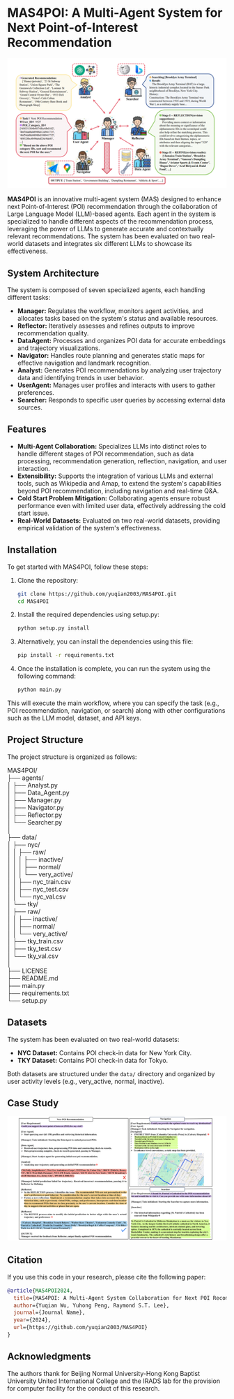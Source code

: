 # MAS4POI: A Multi-Agent System for Next Point-of-Interest Recommendation
![Alt text](./images/framework.png)

**MAS4POI** is an innovative multi-agent system (MAS) designed to enhance next Point-of-Interest (POI) recommendation through the collaboration of Large Language Model (LLM)-based agents. Each agent in the system is specialized to handle different aspects of the recommendation process, leveraging the power of LLMs to generate accurate and contextually relevant recommendations. The system has been evaluated on two real-world datasets and integrates six different LLMs to showcase its effectiveness.

## System Architecture

The system is composed of seven specialized agents, each handling different tasks:

- **Manager:** Regulates the workflow, monitors agent activities, and allocates tasks based on the system's status and available resources.
- **Reflector:** Iteratively assesses and refines outputs to improve recommendation quality.
- **DataAgent:** Processes and organizes POI data for accurate embeddings and trajectory visualizations.
- **Navigator:** Handles route planning and generates static maps for effective navigation and landmark recognition.
- **Analyst:** Generates POI recommendations by analyzing user trajectory data and identifying trends in user behavior.
- **UserAgent:** Manages user profiles and interacts with users to gather preferences.
- **Searcher:** Responds to specific user queries by accessing external data sources.

## Features

- **Multi-Agent Collaboration:** Specializes LLMs into distinct roles to handle different stages of POI recommendation, such as data processing, recommendation generation, reflection, navigation, and user interaction.
- **Extensibility:** Supports the integration of various LLMs and external tools, such as Wikipedia and Amap, to extend the system's capabilities beyond POI recommendation, including navigation and real-time Q&A.
- **Cold Start Problem Mitigation:** Collaborating agents ensure robust performance even with limited user data, effectively addressing the cold start issue.
- **Real-World Datasets:** Evaluated on two real-world datasets, providing empirical validation of the system's effectiveness.


## Installation

To get started with MAS4POI, follow these steps:

1. Clone the repository:
   ```bash
   git clone https://github.com/yuqian2003/MAS4POI.git
   cd MAS4POI
   ```
2. Install the required dependencies using setup.py:
    ```bash
    python setup.py install
3. Alternatively, you can install the dependencies using this file:
     ```bash
    pip install -r requirements.txt
4. Once the installation is complete, you can run the system using the following command:
     ```bash
     python main.py
This will execute the main workflow, where you can specify the task (e.g., POI recommendation, navigation, or search) along with other configurations such as the LLM model, dataset, and API keys.

## Project Structure
The project structure is organized as follows:

MAS4POI/  
├── agents/                         
│   ├── Analyst.py  
│   ├── Data_Agent.py  
│   ├── Manager.py  
│   ├── Navigator.py  
│   ├── Reflector.py  
│   └── Searcher.py  
│  
├── data/                         
│   ├── nyc/                       
│   │   ├── raw/  
│   │   │   ├── inactive/  
│   │   │   ├── normal/  
│   │   │   └── very_active/  
│   │   ├── nyc_train.csv  
│   │   ├── nyc_test.csv  
│   │   └── nyc_val.csv  
│   └── tky/                        
│       ├── raw/  
│       │   ├── inactive/  
│       │   ├── normal/  
│       │   └── very_active/  
│       ├── tky_train.csv  
│       ├── tky_test.csv  
│       └── tky_val.csv  
│  
├── LICENSE                         
├── README.md                      
├── main.py                         
├── requirements.txt                
└── setup.py                      
                   



## Datasets

The system has been evaluated on two real-world datasets:

- **NYC Dataset:** Contains POI check-in data for New York City.
- **TKY Dataset:** Contains POI check-in data for Tokyo.

Both datasets are structured under the `data/` directory and organized by user activity levels (e.g., very_active, normal, inactive).

## Case Study
![Alt text](./images/case_study.png)

## Citation

If you use this code in your research, please cite the following paper:

```bibtex
@article{MAS4POI2024,
  title={MAS4POI: A Multi-Agent System Collaboration for Next POI Recommendation},
  author={Yuqian Wu, Yuhong Peng, Raymond S.T. Lee},
  journal={Journal Name},
  year={2024},
  url={https://github.com/yuqian2003/MAS4POI}
}
```
## Acknowledgments
The authors thank for Beijing Normal University-Hong Kong Baptist University United International College and the IRADS lab for the provision for computer facility for the conduct of this research.


